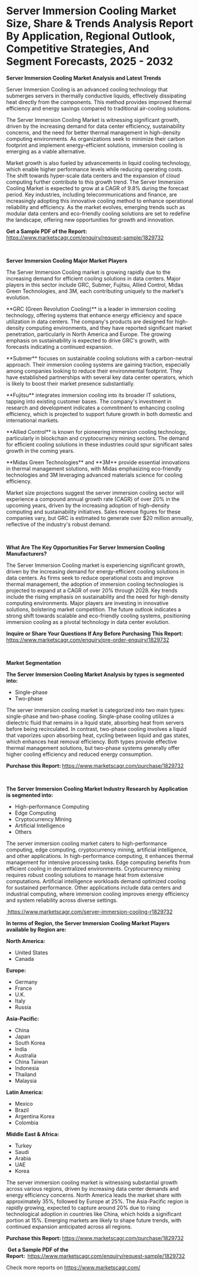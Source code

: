 <p><h1>Server Immersion Cooling Market Size, Share & Trends Analysis Report By Application, Regional Outlook, Competitive Strategies, And Segment Forecasts, 2025 - 2032</h1></p><p><strong>Server Immersion Cooling Market Analysis and Latest Trends</strong></p>
<p><p>Server Immersion Cooling is an advanced cooling technology that submerges servers in thermally conductive liquids, effectively dissipating heat directly from the components. This method provides improved thermal efficiency and energy savings compared to traditional air-cooling solutions.</p><p>The Server Immersion Cooling Market is witnessing significant growth, driven by the increasing demand for data center efficiency, sustainability concerns, and the need for better thermal management in high-density computing environments. As organizations seek to minimize their carbon footprint and implement energy-efficient solutions, immersion cooling is emerging as a viable alternative.</p><p>Market growth is also fueled by advancements in liquid cooling technology, which enable higher performance levels while reducing operating costs. The shift towards hyper-scale data centers and the expansion of cloud computing further contribute to this growth trend. The Server Immersion Cooling Market is expected to grow at a CAGR of 9.8% during the forecast period. Key industries, including telecommunications and finance, are increasingly adopting this innovative cooling method to enhance operational reliability and efficiency. As the market evolves, emerging trends such as modular data centers and eco-friendly cooling solutions are set to redefine the landscape, offering new opportunities for growth and innovation.</p></p>
<p><strong>Get a Sample PDF of the Report:&nbsp;</strong> <a href="https://www.marketscagr.com/enquiry/request-sample/1829732?utm_campaign=1766&utm_medium=2&utm_source=Github&utm_content=ia&utm_term=23022025&utm_id=server-immersion-cooling">https://www.marketscagr.com/enquiry/request-sample/1829732</a></p>
<p>&nbsp;</p>
<p><strong>Server Immersion Cooling Major Market Players</strong></p>
<p><p>The Server Immersion Cooling market is growing rapidly due to the increasing demand for efficient cooling solutions in data centers. Major players in this sector include GRC, Submer, Fujitsu, Allied Control, Midas Green Technologies, and 3M, each contributing uniquely to the market's evolution.</p><p>**GRC (Green Revolution Cooling)** is a leader in immersion cooling technology, offering systems that enhance energy efficiency and space utilization in data centers. The company's products are designed for high-density computing environments, and they have reported significant market penetration, particularly in North America and Europe. The growing emphasis on sustainability is expected to drive GRC's growth, with forecasts indicating a continued expansion.</p><p>**Submer** focuses on sustainable cooling solutions with a carbon-neutral approach. Their immersion cooling systems are gaining traction, especially among companies looking to reduce their environmental footprint. They have established partnerships with several key data center operators, which is likely to boost their market presence substantially.</p><p>**Fujitsu** integrates immersion cooling into its broader IT solutions, tapping into existing customer bases. The company's investment in research and development indicates a commitment to enhancing cooling efficiency, which is projected to support future growth in both domestic and international markets.</p><p>**Allied Control** is known for pioneering immersion cooling technology, particularly in blockchain and cryptocurrency mining sectors. The demand for efficient cooling solutions in these industries could spur significant sales growth in the coming years.</p><p>**Midas Green Technologies** and **3M** provide essential innovations in thermal management solutions, with Midas emphasizing eco-friendly technologies and 3M leveraging advanced materials science for cooling efficiency.</p><p>Market size projections suggest the server immersion cooling sector will experience a compound annual growth rate (CAGR) of over 20% in the upcoming years, driven by the increasing adoption of high-density computing and sustainability initiatives. Sales revenue figures for these companies vary, but GRC is estimated to generate over $20 million annually, reflective of the industry's robust demand.</p></p>
<p>&nbsp;</p>
<p><strong>What Are The Key Opportunities For Server Immersion Cooling Manufacturers?</strong></p>
<p><p>The Server Immersion Cooling market is experiencing significant growth, driven by the increasing demand for energy-efficient cooling solutions in data centers. As firms seek to reduce operational costs and improve thermal management, the adoption of immersion cooling technologies is projected to expand at a CAGR of over 20% through 2028. Key trends include the rising emphasis on sustainability and the need for high-density computing environments. Major players are investing in innovative solutions, bolstering market competition. The future outlook indicates a strong shift towards scalable and eco-friendly cooling systems, positioning immersion cooling as a pivotal technology in data center evolution.</p></p>
<p><strong>Inquire or Share Your Questions If Any Before Purchasing This Report:</strong> <a href="https://www.marketscagr.com/enquiry/pre-order-enquiry/1829732?utm_campaign=1766&utm_medium=2&utm_source=Github&utm_content=ia&utm_term=23022025&utm_id=server-immersion-cooling">https://www.marketscagr.com/enquiry/pre-order-enquiry/1829732</a></p>
<p>&nbsp;</p>
<p><strong>Market Segmentation</strong></p>
<p><strong>The Server Immersion Cooling Market Analysis by types is segmented into:</strong></p>
<p><ul><li>Single-phase</li><li>Two-phase</li></ul></p>
<p><p>The server immersion cooling market is categorized into two main types: single-phase and two-phase cooling. Single-phase cooling utilizes a dielectric fluid that remains in a liquid state, absorbing heat from servers before being recirculated. In contrast, two-phase cooling involves a liquid that vaporizes upon absorbing heat, cycling between liquid and gas states, which enhances heat removal efficiency. Both types provide effective thermal management solutions, but two-phase systems generally offer higher cooling efficiency and reduced energy consumption.</p></p>
<p><strong>Purchase this Report:&nbsp;</strong><a href="https://www.marketscagr.com/purchase/1829732?utm_campaign=1766&utm_medium=2&utm_source=Github&utm_content=ia&utm_term=23022025&utm_id=server-immersion-cooling">https://www.marketscagr.com/purchase/1829732</a></p>
<p>&nbsp;</p>
<p><strong>The Server Immersion Cooling Market Industry Research by Application is segmented into:</strong></p>
<p><ul><li>High-performance Computing</li><li>Edge Computing</li><li>Cryptocurrency Mining</li><li>Artificial Intelligence</li><li>Others</li></ul></p>
<p><p>The server immersion cooling market caters to high-performance computing, edge computing, cryptocurrency mining, artificial intelligence, and other applications. In high-performance computing, it enhances thermal management for intensive processing tasks. Edge computing benefits from efficient cooling in decentralized environments. Cryptocurrency mining requires robust cooling solutions to manage heat from extensive computations. Artificial intelligence workloads demand optimized cooling for sustained performance. Other applications include data centers and industrial computing, where immersion cooling improves energy efficiency and system reliability across diverse settings.</p></p>
<p><a href="https://www.marketscagr.com/server-immersion-cooling-r1829732?utm_campaign=1766&utm_medium=2&utm_source=Github&utm_content=ia&utm_term=23022025&utm_id=server-immersion-cooling">&nbsp;https://www.marketscagr.com/server-immersion-cooling-r1829732</a></p>
<p><strong>In terms of Region, the Server Immersion Cooling Market Players available by Region are:</strong></p>
<p>
    <p> <strong> North America: </strong>
        <ul>
            <li>United States</li>
            <li>Canada</li>
        </ul>
        </p> 
    <p> <strong> Europe: </strong>
        <ul>
            <li>Germany</li>
            <li>France</li>
            <li>U.K.</li>
            <li>Italy</li>
            <li>Russia</li>
        </ul>
        </p> 
    <p> <strong> Asia-Pacific: </strong>
        <ul>
            <li>China</li>
            <li>Japan</li>
            <li>South Korea</li>
            <li>India</li>
            <li>Australia</li>
            <li>China Taiwan</li>
            <li>Indonesia</li>
            <li>Thailand</li>
            <li>Malaysia</li>
        </ul>
        </p> 
    <p> <strong> Latin America: </strong>
        <ul>
            <li>Mexico</li>
            <li>Brazil</li>
            <li>Argentina Korea</li>
            <li>Colombia</li>
        </ul>
        </p> 
    <p> <strong> Middle East & Africa: </strong>
        <ul>
            <li>Turkey</li>
            <li>Saudi</li>
            <li>Arabia</li>
            <li>UAE</li>
            <li>Korea</li>
        </ul>
    </p>
    </p>
<p><p>The server immersion cooling market is witnessing substantial growth across various regions, driven by increasing data center demands and energy efficiency concerns. North America leads the market share with approximately 35%, followed by Europe at 25%. The Asia-Pacific region is rapidly growing, expected to capture around 20% due to rising technological adoption in countries like China, which holds a significant portion at 15%. Emerging markets are likely to shape future trends, with continued expansion anticipated across all regions.</p></p>
<p><strong>Purchase this Report: </strong><a href="https://www.marketscagr.com/purchase/1829732?utm_campaign=1766&utm_medium=2&utm_source=Github&utm_content=ia&utm_term=23022025&utm_id=server-immersion-cooling">https://www.marketscagr.com/purchase/1829732</a></p>
<p>&nbsp;<strong>Get a Sample PDF of the Report:&nbsp;&nbsp;</strong><a href="https://www.marketscagr.com/enquiry/request-sample/1829732?utm_campaign=1766&utm_medium=2&utm_source=Github&utm_content=ia&utm_term=23022025&utm_id=server-immersion-cooling">https://www.marketscagr.com/enquiry/request-sample/1829732</a></p>
<p><strong></strong></p>
<p>Check more reports on <a href="https://www.marketscagr.com/?utm_campaign=1766&utm_medium=2&utm_source=Github&utm_content=ia&utm_term=23022025&utm_id=server-immersion-cooling">https://www.marketscagr.com/</a></p>
